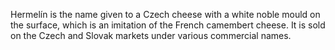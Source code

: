 Hermelín is the name given to a Czech cheese with a white noble mould on the surface, which is an imitation of the French camembert cheese. It is sold on the Czech and Slovak markets under various commercial names. 
